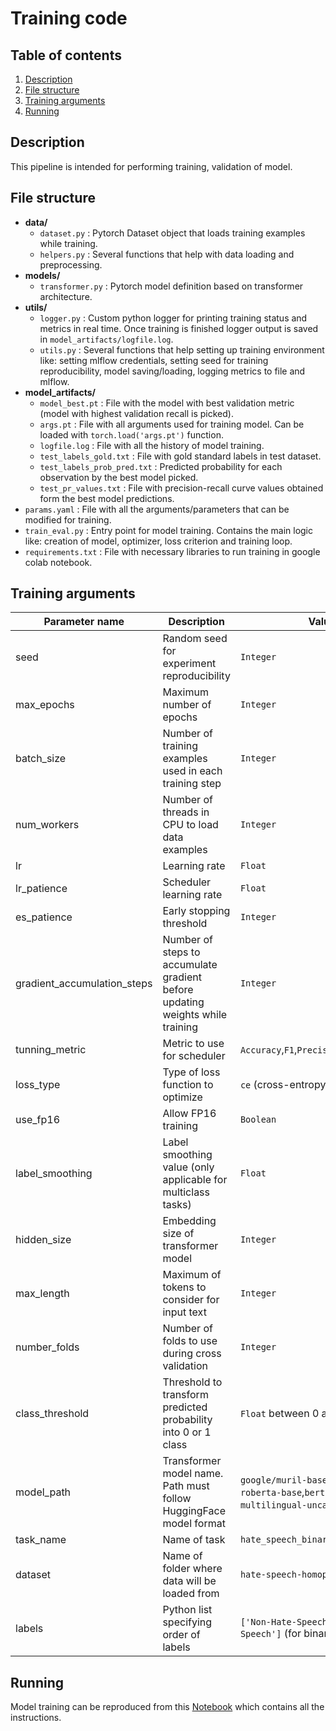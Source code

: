 # Training code

## Table of contents

1. [Description](#description)
2. [File structure](#file-structure)
3. [Training arguments](#training-arguments)
4. [Running](#running)

## Description

This pipeline is intended for performing training, validation of model.

## File structure

* **data/**
	* `dataset.py` : Pytorch Dataset object that loads training examples while training.
	* `helpers.py` : Several functions that help with data loading and preprocessing.
* **models/**
	* `transformer.py` : Pytorch model definition based on transformer architecture.
* **utils/**
	* `logger.py` : Custom python logger for printing training status and metrics in real time. Once training is finished logger output is saved in `model_artifacts/logfile.log`.
	* `utils.py` : Several functions that help setting up training environment like: setting mlflow credentials, setting seed for training reproducibility, model saving/loading, logging metrics to file and mlflow.
* **model_artifacts/**
    * `model_best.pt` : File with the model with best validation metric (model with highest validation recall is picked).
	* `args.pt` : File with all arguments used for training model. Can be loaded with `torch.load('args.pt')` function.
	* `logfile.log` : File with all the history of model training.
	* `test_labels_gold.txt` : File with gold standard labels in test dataset.
	* `test_labels_prob_pred.txt` : Predicted probability for each observation by the best model picked.
	* `test_pr_values.txt` : File with precision-recall curve values obtained form the best model predictions.
* `params.yaml` : File with all the arguments/parameters that can be modified for training.
* `train_eval.py` : Entry point for model training. Contains the main logic like: creation of model, optimizer, loss criterion and training loop.
* `requirements.txt` : File with necessary libraries to run training in google colab notebook.

## Training arguments

| Parameter name | Description | Values |
|--|--|--|
| seed | Random seed for experiment reproducibility | `Integer` |
| max_epochs | Maximum number of epochs | `Integer` |
| batch_size | Number of training examples used in each training step | `Integer` |
| num_workers | Number of threads in CPU to load data examples | `Integer` |
| lr | Learning rate | `Float` |
| lr_patience | Scheduler learning rate | `Float` |
| es_patience | Early stopping threshold | `Integer` |
| gradient_accumulation_steps | Number of steps to accumulate gradient before updating weights while training | `Integer` |
| tunning_metric | Metric to use for scheduler | `Accuracy`,`F1`,`Precision`,`Recall` |
| loss_type | Type of loss function to optimize | `ce` (cross-entropy),`weighted_ce` |
| use_fp16 | Allow FP16 training | `Boolean` |
| label_smoothing | Label smoothing value (only applicable for multiclass tasks) | `Float` |
| hidden_size | Embedding size of transformer model | `Integer` |
| max_length | Maximum of tokens to consider for input text | `Integer` |
| number_folds | Number of folds to use during cross validation | `Integer` |
| class_threshold | Threshold to transform predicted probability into 0 or 1 class | `Float` between 0 and 1 |
| model_path | Transformer model name. Path must follow HuggingFace model format | `google/muril-base-cased`,`xlm-roberta-base`,`bert-base-multilingual-uncased`, etc. |
| task_name | Name of task | `hate_speech_binary_classification` |
| dataset | Name of folder where data will be loaded from | `hate-speech-homophobia` |
| labels | Python list specifying order of labels | `['Non-Hate-Speech', 'Hate-Speech']` (for binary classification) |

## Running

Model training can be reproduced from this [Notebook](https://dagshub.com/Omdena/NYU/src/cross-validation/notebooks/Training_workflow.ipynb) which contains all the instructions.